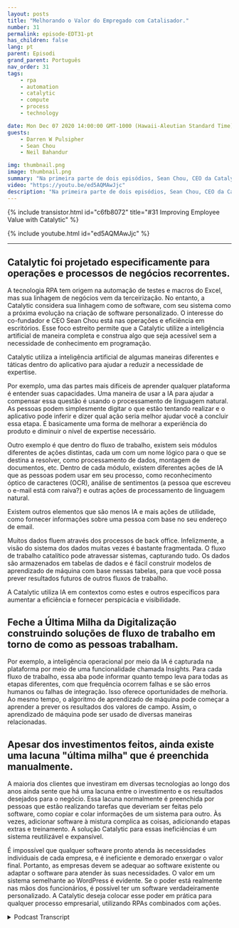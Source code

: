 ```yaml
---
layout: posts
title: "Melhorando o Valor do Empregado com Catalisador."
number: 31
permalink: episode-EDT31-pt
has_children: false
lang: pt
parent: Episodi
grand_parent: Português
nav_order: 31
tags:
    - rpa
    - automation
    - catalytic
    - compute
    - process
    - technology

date: Mon Dec 07 2020 14:00:00 GMT-1000 (Hawaii-Aleutian Standard Time)
guests:
    - Darren W Pulsipher
    - Sean Chou
    - Neil Bahandur

img: thumbnail.png
image: thumbnail.png
summary: "Na primeira parte de dois episódios, Sean Chou, CEO da Catalytic, e Neil Bahandur, Chefe de Parcerias da Catalytic, se juntam a Darren para falar sobre a tecnologia da Catalytic e como a RPA pode ajudar os funcionários a se tornarem mais valiosos por meio da automação de processos repetitivos do escritório."
video: "https://youtu.be/ed5AQMAwJjc"
description: "Na primeira parte de dois episódios, Sean Chou, CEO da Catalytic, e Neil Bahandur, Chefe de Parcerias da Catalytic, se juntam a Darren para falar sobre a tecnologia da Catalytic e como a RPA pode ajudar os funcionários a se tornarem mais valiosos por meio da automação de processos repetitivos do escritório."
---
```


<div>
{% include transistor.html id="c6fb8072" title="#31 Improving Employee Value with Catalytic" %}

{% include youtube.html id="ed5AQMAwJjc" %}
</div>

---

## Catalytic foi projetado especificamente para operações e processos de negócios recorrentes.

A tecnologia RPA tem origem na automação de testes e macros do Excel, mas sua linhagem de negócios vem da terceirização. No entanto, a Catalytic considera sua linhagem como de software, com seu sistema como a próxima evolução na criação de software personalizado. O interesse do co-fundador e CEO Sean Chou está nas operações e eficiência em escritórios. Esse foco estreito permite que a Catalytic utilize a inteligência artificial de maneira completa e construa algo que seja acessível sem a necessidade de conhecimento em programação.

Catalytic utiliza a inteligência artificial de algumas maneiras diferentes e táticas dentro do aplicativo para ajudar a reduzir a necessidade de expertise.

Por exemplo, uma das partes mais difíceis de aprender qualquer plataforma é entender suas capacidades. Uma maneira de usar a IA para ajudar a compensar essa questão é usando o processamento de linguagem natural. As pessoas podem simplesmente digitar o que estão tentando realizar e o aplicativo pode inferir e dizer qual ação seria melhor ajudar você a concluir essa etapa. É basicamente uma forma de melhorar a experiência do produto e diminuir o nível de expertise necessário.

Outro exemplo é que dentro do fluxo de trabalho, existem seis módulos diferentes de ações distintas, cada um com um nome lógico para o que se destina a resolver, como processamento de dados, montagem de documentos, etc. Dentro de cada módulo, existem diferentes ações de IA que as pessoas podem usar em seu processo, como reconhecimento óptico de caracteres (OCR), análise de sentimentos (a pessoa que escreveu o e-mail está com raiva?) e outras ações de processamento de linguagem natural.

Existem outros elementos que são menos IA e mais ações de utilidade, como fornecer informações sobre uma pessoa com base no seu endereço de email.

Muitos dados fluem através dos processos de back office. Infelizmente, a visão do sistema dos dados muitas vezes é bastante fragmentada. O fluxo de trabalho catalítico pode atravessar sistemas, capturando tudo. Os dados são armazenados em tabelas de dados e é fácil construir modelos de aprendizado de máquina com base nessas tabelas, para que você possa prever resultados futuros de outros fluxos de trabalho.

A Catalytic utiliza IA em contextos como estes e outros específicos para aumentar a eficiência e fornecer perspicácia e visibilidade.

## Feche a Última Milha da Digitalização construindo soluções de fluxo de trabalho em torno de como as pessoas trabalham.

Por exemplo, a inteligência operacional por meio da IA é capturada na plataforma por meio de uma funcionalidade chamada Insights. Para cada fluxo de trabalho, essa aba pode informar quanto tempo leva para todas as etapas diferentes, com que frequência ocorrem falhas e se são erros humanos ou falhas de integração. Isso oferece oportunidades de melhoria. Ao mesmo tempo, o algoritmo de aprendizado de máquina pode começar a aprender a prever os resultados dos valores de campo. Assim, o aprendizado de máquina pode ser usado de diversas maneiras relacionadas.

## Apesar dos investimentos feitos, ainda existe uma lacuna "última milha" que é preenchida manualmente.

A maioria dos clientes que investiram em diversas tecnologias ao longo dos anos ainda sente que há uma lacuna entre o investimento e os resultados desejados para o negócio. Essa lacuna normalmente é preenchida por pessoas que estão realizando tarefas que deveriam ser feitas pelo software, como copiar e colar informações de um sistema para outro. Às vezes, adicionar software à mistura complica as coisas, adicionando etapas extras e treinamento. A solução Catalytic para essas ineficiências é um sistema reutilizável e expansível.

É impossível que qualquer software pronto atenda às necessidades individuais de cada empresa, e é ineficiente e demorado enxergar o valor final. Portanto, as empresas devem se adequar ao software existente ou adaptar o software para atender às suas necessidades. O valor em um sistema semelhante ao WordPress é evidente. Se o poder está realmente nas mãos dos funcionários, é possível ter um software verdadeiramente personalizado. A Catalytic deseja colocar esse poder em prática para qualquer processo empresarial, utilizando RPAs combinados com ações.



<details>
<summary> Podcast Transcript </summary>

<p></p>

</details>
